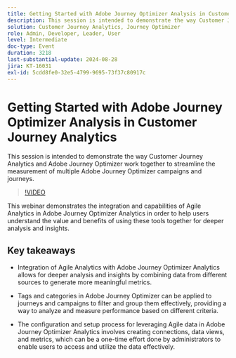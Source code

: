```yaml
---
title: Getting Started with Adobe Journey Optimizer Analysis in Customer Journey Analytics
description: This session is intended to demonstrate the way Customer Journey Analytics and Adobe Journey Optimizer work together to streamline the measurement of multiple Adobe Journey Optimizer campaigns and journeys.
solution: Customer Journey Analytics, Journey Optimizer
role: Admin, Developer, Leader, User
level: Intermediate
doc-type: Event
duration: 3218
last-substantial-update: 2024-08-28
jira: KT-16031
exl-id: 5cdd8fe0-32e5-4799-9695-73f37c80917c
---
```

# Getting Started with Adobe Journey Optimizer Analysis in Customer Journey Analytics

This session is intended to demonstrate the way Customer Journey Analytics and Adobe Journey Optimizer work together to streamline the measurement of multiple Adobe Journey Optimizer campaigns and journeys.

>[!VIDEO](https://video.tv.adobe.com/v/3432996/?learn=on)

This webinar demonstrates the integration and capabilities of Agile Analytics in Adobe Journey Optimizer Analytics in order to help users understand the value and benefits of using these tools together for deeper analysis and insights.

## Key takeaways

* Integration of Agile Analytics with Adobe Journey Optimizer Analytics allows for deeper analysis and insights by combining data from different sources to generate more meaningful metrics.

* Tags and categories in Adobe Journey Optimizer can be applied to journeys and campaigns to filter and group them effectively, providing a way to analyze and measure performance based on different criteria.

* The configuration and setup process for leveraging Agile data in Adobe Journey Optimizer Analytics involves creating connections, data views, and metrics, which can be a one-time effort done by administrators to enable users to access and utilize the data effectively.
